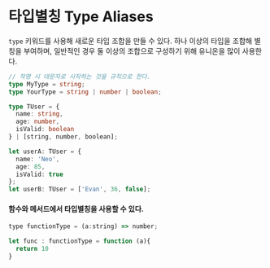 # 타입별칭 Type Aliases
`type` 키워드를 사용해 새로운 타입 조합을 만들 수 있다. 하나 이상의 타입을 조합해 별칭을 부여하며, 일반적인 경우 둘 이상의 조합으로 구성하기 위해 유니온을 많이 사용한다.

```ts
// 작명 시 대문자로 시작하는 것을 규칙으로 한다.
type MyType = string;
type YourType = string | number | boolean;

type TUser = {
  name: string,
  age: number,
  isValid: boolean
} | [string, number, boolean];

let userA: TUser = {
  name: 'Neo',
  age: 85,
  isValid: true
};
let userB: TUser = ['Evan', 36, false];
```

#### 함수와 메서드에서 타입별칭을 사용할 수 있다.
```js
type functionType = (a:string) => number;

let func : functionType = function (a){
  return 10
}
```